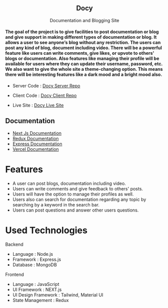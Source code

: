 <h2 align="center"> Docy </h2>
<p align="center"> Documentation and Blogging Site </p>
<h4> The goal of the project is to give facilities to post documentation or blog and give support in making different types of documentation or blog. It allows a user to see anyone’s blog without any restriction. The users can post any kind of blog, document including video. There will be a powerful feature like users can write comments, give likes, or upvote to others' blogs or documentation. Also features like managing their profile will be available for users where they can update their username, password, etc. We also want to give the whole site a theme-changing option. This means there will be interesting features like a dark mood and a bright mood also. 
</h4>

- Server Code : [Docy Server Repo](https://github.com/RHsanto/docy-server-site)

- Client Code : [Docy Client Repo](https://github.com/thekawsarhossain/Docs-client-site)

- Live Site : [Docy Live Site](https://docs-client-site.vercel.app/)

## Documentation

- [Next Js Documentation](https://nextjs.org/docs)
- [Redux Documentation ](https://redux-toolkit.js.org/introduction/getting-started)
- [ Express Documentation ](https://expressjs.com/en/starter/installing.html)
- [ Vercel Documentation ](https://nextjs.org/docs/deployment)

# Features

- A user can post blogs, documentation including video.
- Users can write comments and give feedback to others' posts.
- Users will have the option to manage their profiles as well.
- Users also can search for documentation regarding any topic by searching by a keyword in the search bar.
- Users can post questions and answer other users questions.

# Used Technologies

Backend

- Language : Node.js
- Framework : Express.js
- Database : MongoDB

Frontend

- Language : JavaScript
- UI Framework : NEXT.js
- UI Design Framework : Tailwind, Material UI
- State Management : Redux
